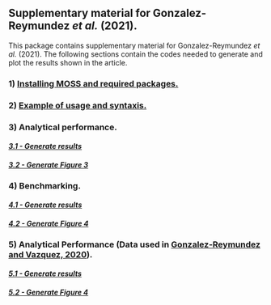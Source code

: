 ## Supplementary material for Gonzalez-Reymundez *et al.* (2021).

This package contains supplementary material for Gonzalez-Reymundez *et al.* (2021).
The following sections contain the codes needed to generate and plot the results shown in the article.

### 1) [Installing MOSS and required packages.](https://github.com/agugonrey/GonzalezReymundez2021/blob/master/inst/install_req_packages.R)

### 2) [Example of usage and syntaxis.](https://github.com/agugonrey/GonzalezReymundez2021/blob/master/inst/example_syntaxis.R)

### 3) Analytical performance.
####     [*3.1 - Generate results*](https://github.com/agugonrey/GonzalezReymundez2021/blob/master/inst/analytic_performance_moss.R)
####     [*3.2 - Generate Figure 3*](https://github.com/agugonrey/GonzalezReymundez2021/blob/master/inst/create_Figure3.R)

### 4) Benchmarking.
####    [*4.1 - Generate results*](https://github.com/agugonrey/GonzalezReymundez2021/blob/master/inst/omic_int_comparisons_times.R)
####    [*4.2 - Generate Figure 4*](https://github.com/agugonrey/GonzalezReymundez2021/blob/master/inst/create_Figure4.R)

### 5) Analytical Performance (Data used in [Gonzalez-Reymundez and Vazquez, 2020](https://www.nature.com/articles/s41598-020-65119-5)).
####    [*5.1 - Generate results*](https://github.com/agugonrey/GonzalezReymundez2021/blob/master/inst/omic_int_comparisons_times.R)
####    [*5.2 - Generate Figure 4*](https://github.com/agugonrey/GonzalezReymundez2021/blob/master/inst/create_Figure4.R)

